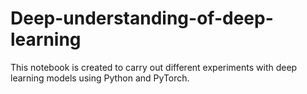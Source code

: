 # Deep-understanding-of-deep-learning

This notebook is created to carry out different experiments with deep learning models using Python and PyTorch.
